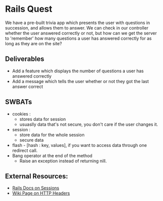 # Rails Quest
We have a pre-built trivia app which presents the user with questions in succession, and allows them to answer.
We can check in our controller whether the user answered correctly or not, but how can we get the server to 'remember' how many questions a user has answered  correctly for as long as they are on the site?

## Deliverables
* Add a feature which displays the number of questions a user has answered correctly
* Add a message which tells the user whether or not they got the last answer correct

## SWBATs
* cookies :
  - stores data for session
  - usuaslly data that's not secure, you don't care if the user changes it.
* session :
  - store data for the whole session
  - secure data
* flash - [hash :  key, values], if you want to access data through one redirect call.
* Bang operator at the end of the method
  * Raise an exception instead of returning nill.

## External Resources:
- [Rails Docs on Sessions](https://guides.rubyonrails.org/security.html#sessions)
- [Wiki Page on HTTP Headers](https://en.wikipedia.org/wiki/List_of_HTTP_header_fields)
